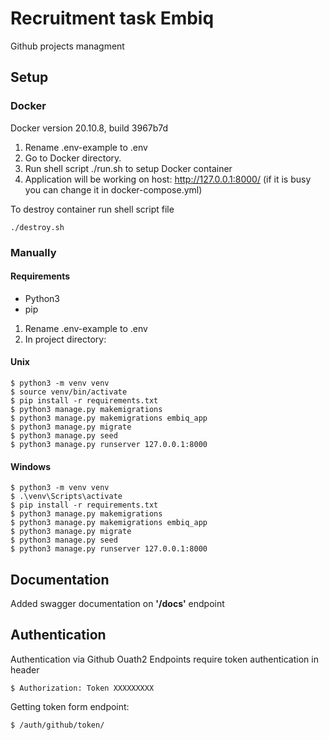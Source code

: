 # Recruitment task Embiq
Github projects managment

## Setup 

### Docker
Docker version 20.10.8, build 3967b7d

1. Rename .env-example to .env
2. Go to Docker directory.
2. Run shell script ./run.sh to setup Docker container
3. Application will be working on host: http://127.0.0.1:8000/ (if it is busy you can change it in docker-compose.yml)

To destroy container run shell script file 
```
./destroy.sh
```
### Manually
#### Requirements
* Python3
* pip

1. Rename .env-example to .env
2. In project directory:

#### Unix
```
$ python3 -m venv venv
$ source venv/bin/activate
$ pip install -r requirements.txt
$ python3 manage.py makemigrations
$ python3 manage.py makemigrations embiq_app
$ python3 manage.py migrate
$ python3 manage.py seed
$ python3 manage.py runserver 127.0.0.1:8000
```
#### Windows
```
$ python3 -m venv venv
$ .\venv\Scripts\activate
$ pip install -r requirements.txt
$ python3 manage.py makemigrations
$ python3 manage.py makemigrations embiq_app
$ python3 manage.py migrate
$ python3 manage.py seed
$ python3 manage.py runserver 127.0.0.1:8000
```

## Documentation
Added swagger documentation on **'/docs'** endpoint

## Authentication
Authentication via Github Ouath2
Endpoints require token authentication in header
```
$ Authorization: Token XXXXXXXXX
```
Getting token form endpoint:
```
$ /auth/github/token/
```

